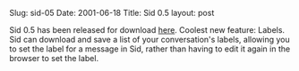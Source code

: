 Slug: sid-05
Date: 2001-06-18
Title: Sid 0.5
layout: post

Sid 0.5 has been released for download <a href="http://media.redmonk.net/software/SidDist.dmg.gz">here</a>. Coolest new feature: Labels. Sid can download and save a list of your conversation&#39;s labels, allowing you to set the label for a message in Sid, rather than having to edit it again in the browser to set the label.
